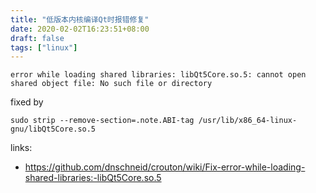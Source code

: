 ```yaml
---
title: "低版本内核编译Qt时报错修复"
date: 2020-02-02T16:23:51+08:00
draft: false
tags: ["linux"]
---
```


``` shell
error while loading shared libraries: libQt5Core.so.5: cannot open shared object file: No such file or directory
```

fixed by

```shell
sudo strip --remove-section=.note.ABI-tag /usr/lib/x86_64-linux-gnu/libQt5Core.so.5
```

links:

* <https://github.com/dnschneid/crouton/wiki/Fix-error-while-loading-shared-libraries:-libQt5Core.so.5>